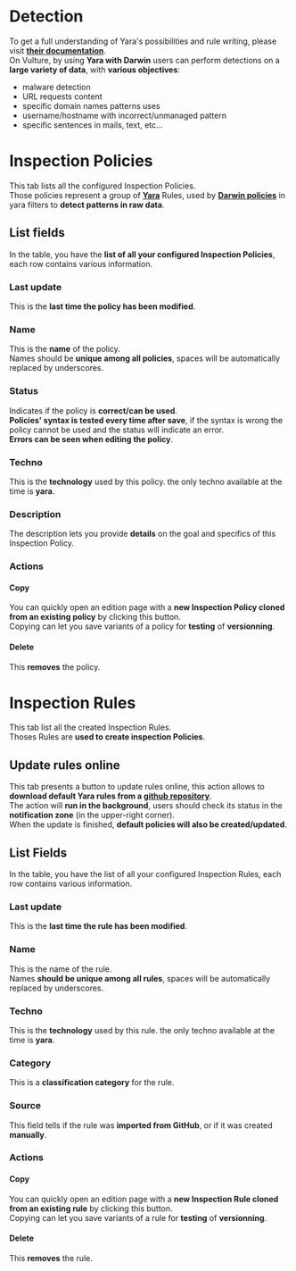 # Detection
To get a full understanding of Yara's possibilities and rule writing, please visit __[their documentation](https://yara.readthedocs.io/en/stable/)__.  
On Vulture, by using **Yara with Darwin** users can perform detections on a **large variety of data**, with **various objectives**:
- malware detection
- URL requests content
- specific domain names patterns uses
- username/hostname with incorrect/unmanaged pattern
- specific sentences in mails, text, etc...



# Inspection Policies
This tab lists all the configured Inspection Policies.  
Those policies represent a group of __[Yara](https://yara.readthedocs.io/en/stable/)__ Rules, used by __[Darwin policies](/darwin/policy/)__ in yara filters to **detect patterns in raw data**.  

## List fields
In the table, you have the **list of all your configured Inspection Policies**, each row contains various information.

### Last update
This is the **last time the policy has been modified**.

### Name
This is the **name** of the policy.  
Names should be **unique among all policies**, spaces will be automatically replaced by underscores.

### Status
Indicates if the policy is **correct/can be used**.  
**Policies' syntax is tested every time after save**, if the syntax is wrong the policy cannot be used and the status will indicate an error.  
**Errors can be seen when editing the policy**.

### Techno
This is the **technology** used by this policy. the only techno available at the time is **yara**.

### Description
The description lets you provide **details** on the goal and specifics of this Inspection Policy.

### Actions
#### Copy
You can quickly open an edition page with a **new Inspection Policy cloned from an existing policy** by clicking this button.  
Copying can let you save variants of a policy for **testing** of **versionning**.

#### Delete
This **removes** the policy.

# Inspection Rules
This tab list all the created Inspection Rules.  
Thoses Rules are **used to create inspection Policies**.  

## Update rules online
This tab presents a button to update rules online, this action allows to **download default Yara rules from a <a href="https://github.com/Yara-Rules/rules" target="_blank">github repository</a>**.  
The action will **run in the background**, users should check its status in the **notification zone** (in the upper-right corner).  
When the update is finished, **default policies will also be created/updated**.

## List Fields
In the table, you have the list of all your configured Inspection Rules, each row contains various information.

### Last update
This is the **last time the rule has been modified**.

### Name
This is the name of the rule.  
Names **should be unique among all rules**, spaces will be automatically replaced by underscores.

### Techno
This is the **technology** used by this rule. the only techno available at the time is **yara**.

### Category
This is a **classification category** for the rule.

### Source
This field tells if the rule was **imported from GitHub**, or if it was created **manually**.

### Actions
#### Copy
You can quickly open an edition page with a **new Inspection Rule cloned from an existing rule** by clicking this button.  
Copying can let you save variants of a rule for **testing** of **versionning**.

#### Delete
This **removes** the rule.
